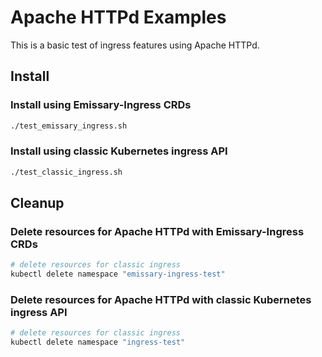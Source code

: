 # Apache HTTPd Examples


This is a basic test of ingress features using Apache HTTPd.

## Install

### Install using Emissary-Ingress CRDs

```bash
./test_emissary_ingress.sh
```

### Install using classic Kubernetes ingress API

```bash
./test_classic_ingress.sh
```

## Cleanup

### Delete resources for Apache HTTPd with Emissary-Ingress CRDs

```bash
# delete resources for classic ingress 
kubectl delete namespace "emissary-ingress-test"
```


### Delete resources for Apache HTTPd with classic Kubernetes ingress API

```bash
# delete resources for classic ingress 
kubectl delete namespace "ingress-test"
```